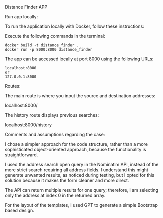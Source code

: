 Distance Finder APP

Run app locally:

To run the application locally with Docker, follow these instructions:

Execute the following commands in the terminal:

    docker build -t distance_finder .
    docker run -p 8000:8000 distance_finder

The app can be accessed locally at port 8000 using the following URLs:

    localhost:8000
    or
    127.0.0.1:8000

Routes:

The main route is where you input the source and destination addresses:

localhost:8000/

The history route displays previous searches:

localhost:8000/history

Comments and assumptions regarding the case:

I chose a simpler approach for the code structure, rather than a more sophisticated object-oriented approach, because the functionality is straightforward.

I used the address search open query in the Nominatim API, instead of the more strict search requiring all address fields. I understand this might generate unwanted results, as noticed during testing, but I opted for this solution because it makes the form cleaner and more direct.

The API can return multiple results for one query; therefore, I am selecting only the address at index 0 in the returned array.

For the layout of the templates, I used GPT to generate a simple Bootstrap based design.